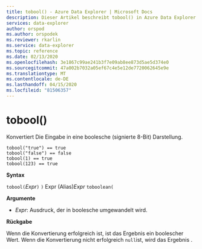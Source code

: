 ```yaml
---
title: tobool() - Azure Data Explorer | Microsoft Docs
description: Dieser Artikel beschreibt tobool() in Azure Data Explorer.
services: data-explorer
author: orspod
ms.author: orspodek
ms.reviewer: rkarlin
ms.service: data-explorer
ms.topic: reference
ms.date: 02/13/2020
ms.openlocfilehash: 3e1867c99ae241b3f7e09ab8ee873d5ae5d374e0
ms.sourcegitcommit: 47a002b7032a05ef67c4e5e12de7720062645e9e
ms.translationtype: MT
ms.contentlocale: de-DE
ms.lasthandoff: 04/15/2020
ms.locfileid: "81506357"
---
```

# <a name="tobool"></a>tobool()

Konvertiert Die Eingabe in eine boolesche (signierte 8-Bit) Darstellung.

```kusto
tobool("true") == true
tobool("false") == false
tobool(1) == true
tobool(123) == true
```

**Syntax**

`tobool(`*Expr*`)`
`)` Expr (Alias)*Expr* `toboolean(`

**Argumente**

* *Expr*: Ausdruck, der in boolesche umgewandelt wird. 

**Rückgabe**

Wenn die Konvertierung erfolgreich ist, ist das Ergebnis ein boolescher Wert.
Wenn die Konvertierung nicht erfolgreich `null`ist, wird das Ergebnis .
 